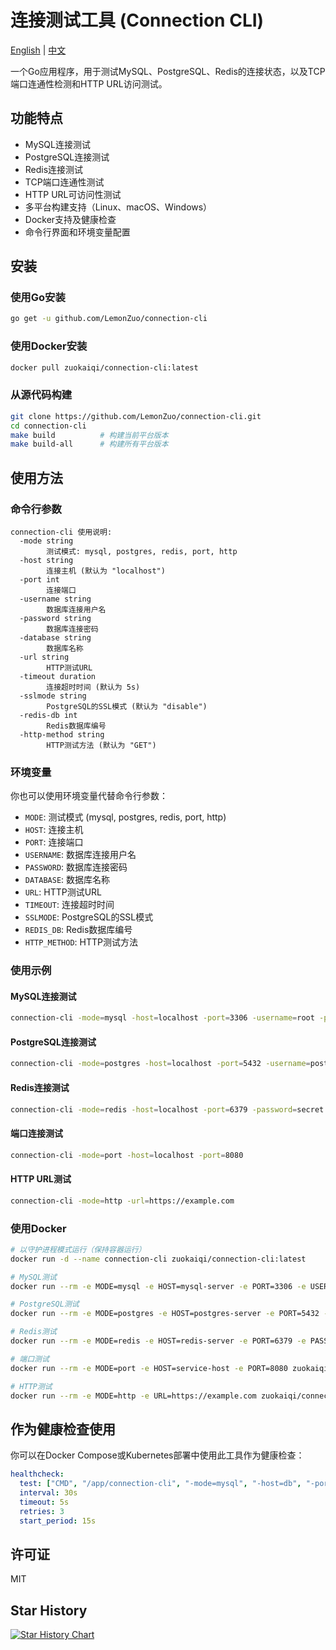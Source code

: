 # 连接测试工具 (Connection CLI)

[English](README.md) | [中文](README_zh.md)

一个Go应用程序，用于测试MySQL、PostgreSQL、Redis的连接状态，以及TCP端口连通性检测和HTTP URL访问测试。

## 功能特点

- MySQL连接测试
- PostgreSQL连接测试
- Redis连接测试
- TCP端口连通性测试
- HTTP URL可访问性测试
- 多平台构建支持（Linux、macOS、Windows）
- Docker支持及健康检查
- 命令行界面和环境变量配置

## 安装

### 使用Go安装

```bash
go get -u github.com/LemonZuo/connection-cli
```

### 使用Docker安装

```bash
docker pull zuokaiqi/connection-cli:latest
```

### 从源代码构建

```bash
git clone https://github.com/LemonZuo/connection-cli.git
cd connection-cli
make build          # 构建当前平台版本
make build-all      # 构建所有平台版本
```

## 使用方法

### 命令行参数

```
connection-cli 使用说明:
  -mode string
        测试模式: mysql, postgres, redis, port, http
  -host string
        连接主机 (默认为 "localhost")
  -port int
        连接端口
  -username string
        数据库连接用户名
  -password string
        数据库连接密码
  -database string
        数据库名称
  -url string
        HTTP测试URL
  -timeout duration
        连接超时时间 (默认为 5s)
  -sslmode string
        PostgreSQL的SSL模式 (默认为 "disable")
  -redis-db int
        Redis数据库编号
  -http-method string
        HTTP测试方法 (默认为 "GET")
```

### 环境变量

你也可以使用环境变量代替命令行参数：

- `MODE`: 测试模式 (mysql, postgres, redis, port, http)
- `HOST`: 连接主机
- `PORT`: 连接端口
- `USERNAME`: 数据库连接用户名
- `PASSWORD`: 数据库连接密码
- `DATABASE`: 数据库名称
- `URL`: HTTP测试URL
- `TIMEOUT`: 连接超时时间
- `SSLMODE`: PostgreSQL的SSL模式
- `REDIS_DB`: Redis数据库编号
- `HTTP_METHOD`: HTTP测试方法

### 使用示例

#### MySQL连接测试

```bash
connection-cli -mode=mysql -host=localhost -port=3306 -username=root -password=secret -database=mydb
```

#### PostgreSQL连接测试

```bash
connection-cli -mode=postgres -host=localhost -port=5432 -username=postgres -password=secret -database=mydb
```

#### Redis连接测试

```bash
connection-cli -mode=redis -host=localhost -port=6379 -password=secret
```

#### 端口连接测试

```bash
connection-cli -mode=port -host=localhost -port=8080
```

#### HTTP URL测试

```bash
connection-cli -mode=http -url=https://example.com
```

### 使用Docker

```bash
# 以守护进程模式运行（保持容器运行）
docker run -d --name connection-cli zuokaiqi/connection-cli:latest

# MySQL测试
docker run --rm -e MODE=mysql -e HOST=mysql-server -e PORT=3306 -e USERNAME=root -e PASSWORD=secret -e DATABASE=mydb zuokaiqi/connection-cli

# PostgreSQL测试
docker run --rm -e MODE=postgres -e HOST=postgres-server -e PORT=5432 -e USERNAME=postgres -e PASSWORD=secret -e DATABASE=mydb zuokaiqi/connection-cli

# Redis测试
docker run --rm -e MODE=redis -e HOST=redis-server -e PORT=6379 -e PASSWORD=secret zuokaiqi/connection-cli

# 端口测试
docker run --rm -e MODE=port -e HOST=service-host -e PORT=8080 zuokaiqi/connection-cli

# HTTP测试
docker run --rm -e MODE=http -e URL=https://example.com zuokaiqi/connection-cli
```

## 作为健康检查使用

你可以在Docker Compose或Kubernetes部署中使用此工具作为健康检查：

```yaml
healthcheck:
  test: ["CMD", "/app/connection-cli", "-mode=mysql", "-host=db", "-port=3306", "-username=root", "-password=secret", "-database=mydb"]
  interval: 30s
  timeout: 5s
  retries: 3
  start_period: 15s
```

## 许可证

MIT 

## Star History

[![Star History Chart](https://api.star-history.com/svg?repos=LemonZuo/connection-cli&type=Date)](https://www.star-history.com/#LemonZuo/connection-cli&Date)